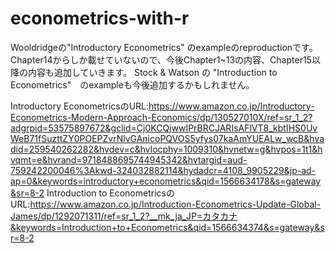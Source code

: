# econometrics-with-r
Wooldridgeの"Introductory Econometrics" のexampleのreproductionです。
Chapter14からしか載せていないので、今後Chapter1~13の内容、Chapter15以降の内容も追加していきます。
Stock & Watson の "Introduction to Econometrics"　のexampleも今後追加するかもしれません。

Introductory EconometricsのURL:https://www.amazon.co.jp/Introductory-Econometrics-Modern-Approach-Economics/dp/130527010X/ref=sr_1_2?adgrpid=53575897672&gclid=Cj0KCQjwwIPrBRCJARIsAFlVT8_kbtIHS0UvWeB71fSuzttZY0POEPZvrNlvGAnicoPQVOS5yfys07kaAmYUEALw_wcB&hvadid=259540262282&hvdev=c&hvlocphy=1009310&hvnetw=g&hvpos=1t1&hvqmt=e&hvrand=9718488695744945342&hvtargid=aud-759242200046%3Akwd-324032882114&hydadcr=4108_9905229&jp-ad-ap=0&keywords=introductory+econometrics&qid=1566634178&s=gateway&sr=8-2
Introduction to EconometricsのURL:https://www.amazon.co.jp/Introduction-Econometrics-Update-Global-James/dp/1292071311/ref=sr_1_2?__mk_ja_JP=カタカナ&keywords=Introduction+to+Econometrics&qid=1566634374&s=gateway&sr=8-2
